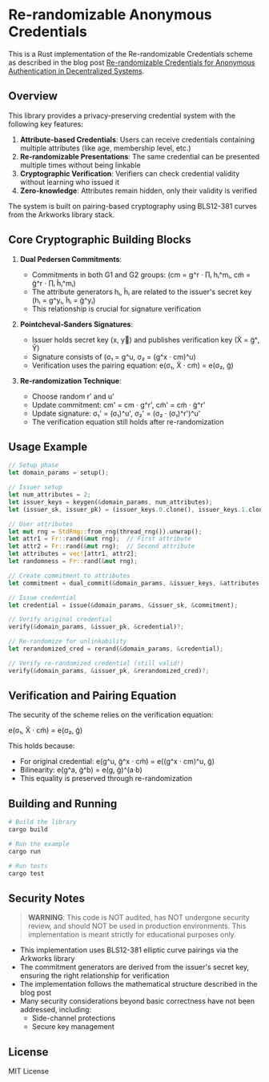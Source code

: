 # Re-randomizable Anonymous Credentials

This is a Rust implementation of the Re-randomizable Credentials scheme as described in the blog post [Re-randomizable Credentials for Anonymous Authentication in Decentralized Systems](https://decentralizedthoughts.github.io/2023-01-08-re-rand-cred/).

## Overview

This library provides a privacy-preserving credential system with the following key features:

1. **Attribute-based Credentials**: Users can receive credentials containing multiple attributes (like age, membership level, etc.)
2. **Re-randomizable Presentations**: The same credential can be presented multiple times without being linkable
3. **Cryptographic Verification**: Verifiers can check credential validity without learning who issued it
4. **Zero-knowledge**: Attributes remain hidden, only their validity is verified

The system is built on pairing-based cryptography using BLS12-381 curves from the Arkworks library stack.

## Core Cryptographic Building Blocks

1. **Dual Pedersen Commitments**:
   - Commitments in both G1 and G2 groups: (cm = g^r · ∏ᵢ hᵢ^mᵢ, cm̃ = g̃^r · ∏ᵢ h̃ᵢ^mᵢ)
   - The attribute generators hᵢ, h̃ᵢ are related to the issuer's secret key (hᵢ = g^yᵢ, h̃ᵢ = g̃^yᵢ)
   - This relationship is crucial for signature verification

2. **Pointcheval-Sanders Signatures**:
   - Issuer holds secret key (x, y⃗) and publishes verification key (X̃ = g̃ˣ, Ỹ)
   - Signature consists of (σ₁ = g^u, σ₂ = (g^x · cm)^u)
   - Verification uses the pairing equation: e(σ₁, X̃ · cm̃) = e(σ₂, g̃)

3. **Re-randomization Technique**:
   - Choose random r' and u'
   - Update commitment: cm' = cm · g^r', cm̃' = cm̃ · g̃^r'
   - Update signature: σ₁' = (σ₁)^u', σ₂' = (σ₂ · (σ₁)^r')^u'
   - The verification equation still holds after re-randomization

## Usage Example

```rust
// Setup phase
let domain_params = setup();

// Issuer setup
let num_attributes = 2;
let issuer_keys = keygen(&domain_params, num_attributes);
let (issuer_sk, issuer_pk) = (issuer_keys.0.clone(), issuer_keys.1.clone());

// User attributes
let mut rng = StdRng::from_rng(thread_rng()).unwrap();
let attr1 = Fr::rand(&mut rng);  // First attribute
let attr2 = Fr::rand(&mut rng);  // Second attribute
let attributes = vec![attr1, attr2];
let randomness = Fr::rand(&mut rng);

// Create commitment to attributes
let commitment = dual_commit(&domain_params, &issuer_keys, &attributes, &randomness);

// Issue credential
let credential = issue(&domain_params, &issuer_sk, &commitment);

// Verify original credential
verify(&domain_params, &issuer_pk, &credential)?;

// Re-randomize for unlinkability
let rerandomized_cred = rerand(&domain_params, &credential);

// Verify re-randomized credential (still valid!)
verify(&domain_params, &issuer_pk, &rerandomized_cred)?;
```

## Verification and Pairing Equation

The security of the scheme relies on the verification equation:

e(σ₁, X̃ · cm̃) = e(σ₂, g̃)

This holds because:
- For original credential: e(g^u, g̃^x · cm̃) = e((g^x · cm)^u, g̃)
- Bilinearity: e(g^a, g̃^b) = e(g, g̃)^(a·b)
- This equality is preserved through re-randomization

## Building and Running

```bash
# Build the library
cargo build

# Run the example
cargo run

# Run tests
cargo test
```

## Security Notes

> **WARNING**: This code is NOT audited, has NOT undergone security review, and should NOT be used in production environments. This implementation is meant strictly for educational purposes only.

- This implementation uses BLS12-381 elliptic curve pairings via the Arkworks library
- The commitment generators are derived from the issuer's secret key, ensuring the right relationship for verification
- The implementation follows the mathematical structure described in the blog post
- Many security considerations beyond basic correctness have not been addressed, including:
  - Side-channel protections
  - Secure key management

## License

MIT License